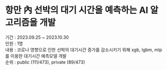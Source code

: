 # 항만 內 선박의 대기 시간을 예측하는 AI 알고리즘을 개발

기간 : 2023.09.25 ~ 2023.10.30  
인원 : 1명  
내용 : 코로나 영향으로 인한 선박의 대기시간 증가를 감소시키기 위해 xgb, lgbm, mlp를 이용한 대기시간 예측모델 개발  
순위 : public (111/473), private (89/473)  
 
